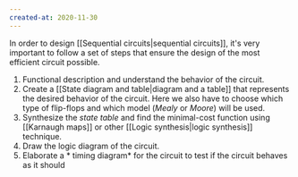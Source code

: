 ```yaml
---
created-at: 2020-11-30
---
```

In order to design [[Sequential circuits|sequential circuits]], it's very important to follow a set of steps that ensure the design of the most efficient circuit possible.
1. Functional description and understand the behavior of the circuit.
2. Create a [[State diagram and table|diagram and a table]] that represents the desired behavior of the circuit. Here we also have to choose which type of flip-flops and which model (*Mealy* or *Moore*) will be used.
3. Synthesize the *state table* and find the minimal-cost function using [[Karnaugh maps]] or other [[Logic synthesis|logic synthesis]] technique.
4. Draw the logic diagram of the circuit.
5. Elaborate a * timing diagram* for the circuit to test if the circuit behaves as it should
